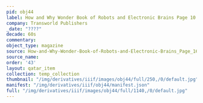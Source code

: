 ```yaml
---
pid: obj44
label: How and Why Wonder Book of Robots and Electronic Brains Page 10
company: Transworld Publishers
_date: "????"
decade: 60s
commentary:
object_type: magazine
source: How-and-Why-Wonder-Book-of-Robots-and-Electronic-Brains_Page_16
source_name:
order: '43'
layout: qatar_item
collection: temp_collection
thumbnail: "/img/derivatives/iiif/images/obj44/full/250,/0/default.jpg"
manifest: "/img/derivatives/iiif/obj44/manifest.json"
full: "/img/derivatives/iiif/images/obj44/full/1140,/0/default.jpg"
---
```

